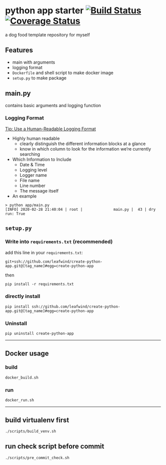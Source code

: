 # python app starter [![Build Status](https://travis-ci.org/leafwind/create-python-app.svg?branch=master)](https://travis-ci.org/leafwind/create-python-app) [![Coverage Status](https://coveralls.io/repos/github/leafwind/create-python-app/badge.svg?branch=master)](https://coveralls.io/github/leafwind/create-python-app?branch=master)

a dog food template repository for myself

## Features

- main with arguments
- logging format
- `Dockerfile` and shell script to make docker image
- `setup.py` to make package


## main.py

contains basic arguments and logging function

### Logging Format

[Tip: Use a Human-Readable Logging Format](https://reflectoring.io/logging-format/)
- Highly human readable
  - clearly distinguish the different information blocks at a glance
  - know in which column to look for the information we’re currently searching
- Which Information to Include
  - Date & Time
  - Logging level
  - Logger name
  - File name
  - Line number
  - The message itself
- An example
```
> python app/main.py 
[INFO] 2020-02-28 21:40:04 | root |              main.py |  43 | dry run: True
```

## `setup.py`

### Write into `requirements.txt` (recommended)

add this line in your `requirements.txt`:

`git+ssh://github.com/leafwind/create-python-app.git@[tag_name]#egg=create-python-app`

then

`pip install -r requirements.txt`

### directly install

`pip install ssh://github.com/leafwind/create-python-app.git@[tag_name]#egg=create-python-app`

### Uninstall

`pip uninstall create-python-app`

---

## Docker usage

### build

`docker_build.sh`

### run

`docker_run.sh`

---

## build virtualenv first

`./scripts/build_venv.sh`

## run check script before commit

`./scripts/pre_commit_check.sh`
